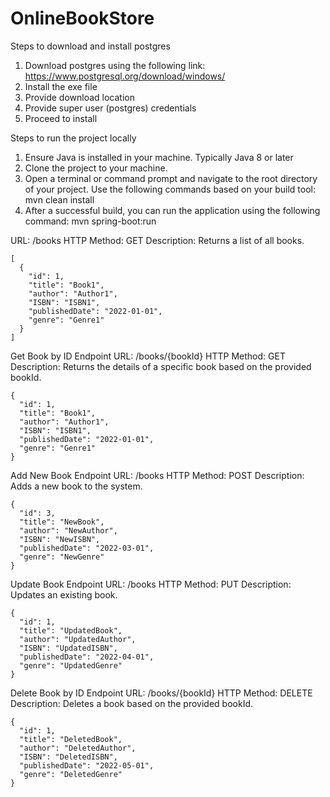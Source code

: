 # OnlineBookStore


Steps to download and install postgres
1. Download postgres using the following link: https://www.postgresql.org/download/windows/
2. Install the exe file
3. Provide download location
4. Provide super user (postgres) credentials
5. Proceed to install



Steps to run the project locally
1. Ensure Java is installed in your machine. Typically Java 8 or later
2. Clone the project to your machine.
3. Open a terminal or command prompt and navigate to the root directory of your project. Use the following commands based on your build tool: mvn clean install
4. After a successful build, you can run the application using the following command: mvn spring-boot:run 

URL: /books
HTTP Method: GET
Description: Returns a list of all books.
```
[
  {
    "id": 1,
    "title": "Book1",
    "author": "Author1",
    "ISBN": "ISBN1",
    "publishedDate": "2022-01-01",
    "genre": "Genre1"
  }
]

```

Get Book by ID Endpoint
URL: /books/{bookId}
HTTP Method: GET
Description: Returns the details of a specific book based on the provided bookId.
```
{
  "id": 1,
  "title": "Book1",
  "author": "Author1",
  "ISBN": "ISBN1",
  "publishedDate": "2022-01-01",
  "genre": "Genre1"
}
```

Add New Book Endpoint
URL: /books
HTTP Method: POST
Description: Adds a new book to the system.
```
{
  "id": 3,
  "title": "NewBook",
  "author": "NewAuthor",
  "ISBN": "NewISBN",
  "publishedDate": "2022-03-01",
  "genre": "NewGenre"
}
```

Update Book Endpoint
URL: /books
HTTP Method: PUT
Description: Updates an existing book.
```
{
  "id": 1,
  "title": "UpdatedBook",
  "author": "UpdatedAuthor",
  "ISBN": "UpdatedISBN",
  "publishedDate": "2022-04-01",
  "genre": "UpdatedGenre"
}
```

Delete Book by ID Endpoint
URL: /books/{bookId}
HTTP Method: DELETE
Description: Deletes a book based on the provided bookId.
```
{
  "id": 1,
  "title": "DeletedBook",
  "author": "DeletedAuthor",
  "ISBN": "DeletedISBN",
  "publishedDate": "2022-05-01",
  "genre": "DeletedGenre"
}
```

